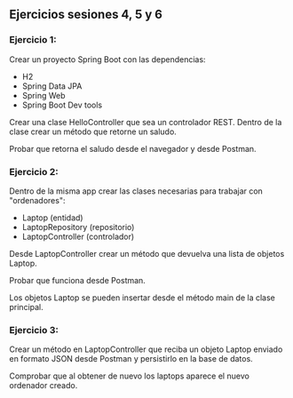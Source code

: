 
## Ejercicios sesiones 4, 5 y 6

### Ejercicio 1:

Crear un proyecto Spring Boot con las dependencias:
* H2 
* Spring Data JPA
* Spring Web 
* Spring Boot Dev tools

Crear una clase HelloController que sea un controlador REST. Dentro de la clase crear un método que retorne un saludo.

Probar que retorna el saludo desde el navegador y desde Postman. 


### Ejercicio 2:

Dentro de la misma app crear las clases necesarias para trabajar con "ordenadores":
* Laptop (entidad)
* LaptopRepository (repositorio)
* LaptopController (controlador)

Desde LaptopController crear un método que devuelva una lista de objetos Laptop.

Probar que funciona desde Postman.

Los objetos Laptop se pueden insertar desde el método main de la clase principal.

### Ejercicio 3:

Crear un método en LaptopController que reciba un objeto Laptop enviado en formato JSON desde Postman y persistirlo en la base de datos.

Comprobar que al obtener de nuevo los laptops aparece el nuevo ordenador creado.